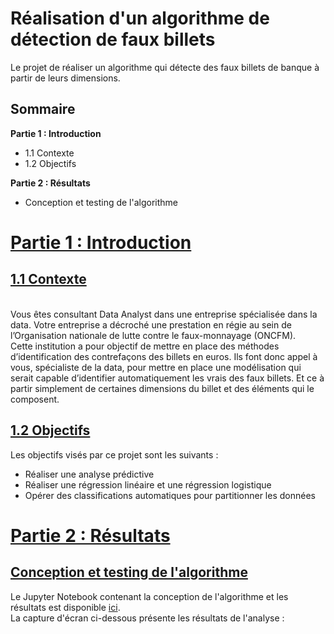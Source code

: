 # Réalisation d'un algorithme de détection de faux billets
Le projet de réaliser un algorithme qui détecte des faux billets de banque à partir de leurs dimensions.
## Sommaire
 **Partie 1 : Introduction**
 - 1.1 Contexte
 - 1.2 Objectifs
  
**Partie 2 : Résultats**
 - Conception et testing de l'algorithme
 
# <u> Partie 1 : Introduction</u>

## <u>1.1 Contexte</u>
![]()
 <br><br>Vous êtes consultant Data Analyst dans une entreprise spécialisée dans la data. Votre entreprise a décroché une prestation en régie au sein de l’Organisation nationale de lutte contre le faux-monnayage (ONCFM).
 <br>Cette institution a pour objectif de mettre en place des méthodes d’identification des contrefaçons des billets en euros. Ils font donc appel à vous, spécialiste de la data, pour mettre en place une modélisation qui serait capable d’identifier automatiquement les vrais des faux billets. Et ce à partir simplement de certaines dimensions du billet et des éléments qui le composent.

## <u>1.2 Objectifs</u>
Les objectifs visés par ce projet sont les suivants : <br>
 - Réaliser une analyse prédictive
 - Réaliser une régression linéaire et une régression logistique
 - Opérer des classifications automatiques pour partitionner les données

# <u> Partie 2 : Résultats</u>

## <u>Conception et testing de l'algorithme</u>
Le Jupyter Notebook contenant la conception de l'algorithme et les résultats est disponible [ici](https://github.com/kodjosteve/Detection_de_faux_billets/blob/main/Algorithme_detection_faux_billets.ipynb).<br>
La capture d'écran ci-dessous présente les résultats de l'analyse :<br><br>
![]()


